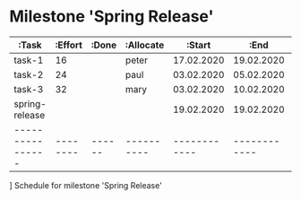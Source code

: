 # Milestone 'Spring Release'

  |:Task           |:Effort |:Done |:Allocate |:Start      |:End        |:Comment  |
  |----------------|--------|------|----------|------------|------------|----------|
  | task-1         | 16     |      | peter    | 17.02.2020 | 19.02.2020 |          |
  | task-2         | 24     |      | paul     | 03.02.2020 | 05.02.2020 |          |
  | task-3         | 32     |      | mary     | 03.02.2020 | 10.02.2020 |          |
  | spring-release |        |      |          | 19.02.2020 | 19.02.2020 |          |
  |----------------|--------|------|----------|------------|------------|----------|
  ] Schedule for milestone 'Spring Release'


